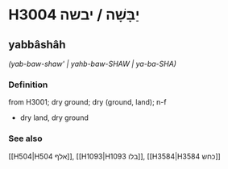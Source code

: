 # H3004 יַבָּשָׁה / יבשה

## yabbâshâh

_(yab-baw-shaw' | yahb-baw-SHAW | ya-ba-SHA)_

### Definition

from H3001; dry ground; dry (ground, land); n-f

- dry land, dry ground

### See also

[[H504|H504 אלף]], [[H1093|H1093 בלו]], [[H3584|H3584 כחש]]
